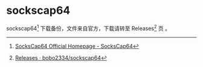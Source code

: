 # sockscap64

sockscap64[^1] 下载备份，文件来自官方，下载请转至 Releases[^2] 页 。

[^1]: [SocksCap64 Official Homepage - SocksCap64](https://www.sockscap64.com/homepage/)
[^2]: [Releases · bobo2334/sockscap64](https://github.com/bobo2334/sockscap64/releases)
